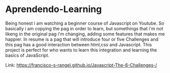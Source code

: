 # Aprendendo-Learning

Being honest i am watching a beginner course of Javascript on Youtube.
So basically i am copying the pag in order to learn, but somethings that 
i'm not likeng in the original pag i'm changing, adding some features that makes me happier.
In resume is a pag that will introduce four or five Challenges and this pag has a good interaction
between html,css and Javascript.
This project is perfect for who wants to learn this integration and learning the basics of JavaScript.

Link: https://francisco-s-rangel.github.io/Javascript-The-6-Challenges-/
